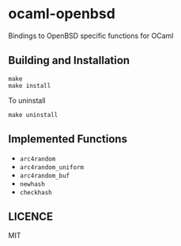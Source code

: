 # ocaml-openbsd

Bindings to OpenBSD specific functions for OCaml

## Building and Installation

    make
    make install

To uninstall

    make uninstall

## Implemented Functions

* `arc4random`
* `arc4random_uniform`
* `arc4random_buf`
* `newhash`
* `checkhash`

## LICENCE

MIT
